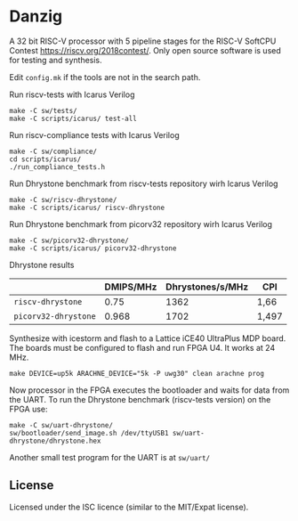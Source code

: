 # Danzig

A 32 bit RISC-V processor with 5 pipeline stages for the 
RISC-V SoftCPU Contest https://riscv.org/2018contest/. 
Only open source software is used for testing and synthesis. 

Edit `config.mk` if the tools are not in the search path.

Run riscv-tests with Icarus Verilog

    make -C sw/tests/
    make -C scripts/icarus/ test-all

Run riscv-compliance tests with Icarus Verilog

    make -C sw/compliance/
    cd scripts/icarus/ 
    ./run_compliance_tests.h

Run Dhrystone benchmark from riscv-tests repository wirh Icarus Verilog

    make -C sw/riscv-dhrystone/
    make -C scripts/icarus/ riscv-dhrystone

Run Dhrystone benchmark from picorv32 repository wirh Icarus Verilog

    make -C sw/picorv32-dhrystone/
    make -C scripts/icarus/ picorv32-dhrystone

Dhrystone results

|                      | DMIPS/MHz | Dhrystones/s/MHz | CPI   |
| -------------------- | --------- | ---------------- | ----- |
| `riscv-dhrystone`    | 0.75      | 1362             | 1,66  |
| `picorv32-dhrystone` | 0.968     | 1702             | 1,497 |

Synthesize with icestorm and flash to a Lattice iCE40 UltraPlus MDP board.
The boards must be configured to flash and run FPGA U4. It works at 24 MHz.

    make DEVICE=up5k ARACHNE_DEVICE="5k -P uwg30" clean arachne prog

Now processor in the FPGA executes the bootloader and waits for data from the UART.
To run the Dhrystone benchmark (riscv-tests version) on the FPGA use:

    make -C sw/uart-dhrystone/
    sw/bootloader/send_image.sh /dev/ttyUSB1 sw/uart-dhrystone/dhrystone.hex

Another small test program for the UART is at `sw/uart/`




License
-------
Licensed under the ISC licence (similar to the MIT/Expat license).
